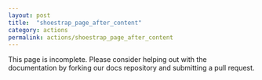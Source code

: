 ```yaml
---
layout: post
title:  "shoestrap_page_after_content"
category: actions
permalink: actions/shoestrap_page_after_content
---
```


This page is incomplete. Please consider helping out with the documentation by forking our docs repository and submitting a pull request.